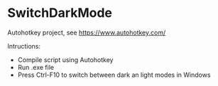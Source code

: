 ﻿# SwitchDarkMode
 
Autohotkey project, see https://www.autohotkey.com/

Intructions: 
* Compile script using Autohotkey
* Run .exe file
* Press Ctrl-F10 to switch between dark an light modes in Windows
